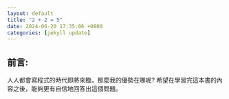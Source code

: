 ```yaml
---
layout: default
title: "2 + 2 = 5"
date: 2024-06-20 17:35:06 +0800
categories: [jekyll update]
---
```


## 前言:

人人都會寫程式的時代即將來臨，那麼我的優勢在哪呢? 希望在學習完這本書的內容之後，能夠更有自信地回答出這個問題。
